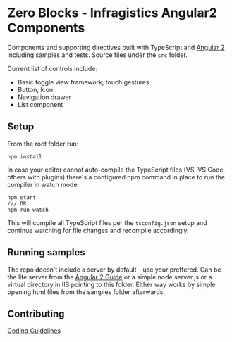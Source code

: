 # Zero Blocks -  Infragistics Angular2 Components

Components and supporting directives built with TypeScript and [Angular 2](https://angular.io/) 
including samples and tests. Source files under the `src` folder.

Current list of controls include:

- Basic toggle view framework, touch gestures
- Button, Icon
- Navigation drawer
- List component

## Setup
From the root folder run:

```
npm install
``` 

In case your editor cannot auto-compile the TypeScript files (VS, VS Code, others with plugins) 
there's a configured npm command in place to run the compiler in watch mode:
```
npm start
/// OR
npm run watch
``` 
This will compile all TypeScript files per the `tsconfig.json` setup and continue watching for 
file changes and recompile accordingly. 

## Running samples
The repo doesn't include a server by default - use your preffered. Can be the lite server from the 
[Angular 2 Guide](https://angular.io/docs/ts/latest/quickstart.html#!#package-json) or a simple node server.js
or a virtual directory in IIS pointing to this folder. Either way works by simple opening html files from
the samples folder aftarwards. 

## Contributing
[Coding Guidelines](/Infragistics/zero-blocks/wiki/Coding-guidelines-for-Zero-Blocks)

